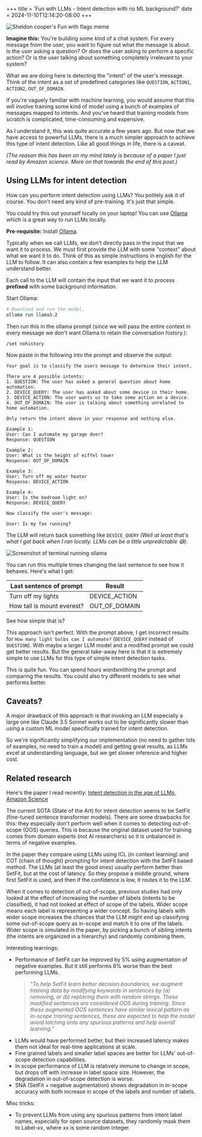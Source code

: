 +++
title = 'Fun with LLMs - Intent detection with no ML background?'
date = 2024-11-10T12:14:20-08:00
+++

![Sheldon cooper's Fun with flags meme](fun_with_llms.png)

**Imagine this:** You're building some kind of a chat system. For every message from the user, you want to figure out what the message is about. Is the user asking a question? Or does the user asking to perform a specific action? Or is the user talking about something completely irrelevant to your system?

What we are doing here is detecting the "intent" of the user's message. Think of the intent as a set of predefined categories like `QUESTION`, `ACTION1`, `ACTION2`, `OUT_OF_DOMAIN`.

If you're vaguely familiar with machine learning, you would assume that this will involve training some kind of model using a bunch of examples of messages mapped to intents. And you've heard that training models from scratch is complicated, time-consuming and expensive.

As I understand it, this was quite accurate a few years ago. But now that we have access to powerful LLMs, there is a much simpler approach to achieve this type of intent detection. Like all good things in life, there is a caveat.

*(The reason this has been on my mind lately is because of a paper I just read by Amazon science. More on that towards the end of this post.)*

## Using LLMs for intent detection

How can you perform intent detection using LLMs? You politely ask it of course. You don't need any kind of pre-training. It's just that simple.

You could try this out yourself locally on your laptop! You can use [Ollama](https://ollama.com/) which is a great way to run LLMs locally.

**Pre-requisite:** Install [Ollama](https://ollama.com/).

Typically when we call LLMs, we don't directly pass in the input that we want it to process. We must first provide the LLM with some "context" about what we want it to do. Think of this as simple instructions in english for the LLM to follow. It can also contain a few examples to help the LLM understand better.

Each call to the LLM will contain the input that we want it to process **prefixed** with some background information.

Start Ollama:
```sh
# Download and run the model.
ollama run llama3.2
```

Then run this in the ollama prompt (since we will pass the entire context in every message we don't want Ollama to retain the conversation history.):
```
/set nohistory
```

Now paste in the following into the prompt and observe the output:

```
Your goal is to classify the users message to determine their intent.

There are 4 possible intents:
1. QUESTION: The user has asked a general question about home automation.
2. DEVICE_QUERY: The user has asked about some device in their home.
3. DEVICE_ACTION: The user wants us to take some action on a device.
4. OUT_OF_DOMAIN: The user is talking about something unrelated to home automation.

Only return the intent above in your response and nothing else.

Example 1:
User: Can I automate my garage door?
Response: QUESTION

Example 2:
User: What is the height of eiffel tower
Response: OUT_OF_DOMAIN

Example 3:
User: Turn off my water heater
Response: DEVICE_ACTION

Example 4:
User: Is the bedroom light on?
Response: DEVICE_QUERY

Now classify the user's message:

User: Is my fan running?
```

The LLM will return back something like `DEVICE_QUERY` *(Well at least that's what I got back when I ran locally. LLMs can be a little unpredictable 😅)*.

![Screenshot of terminal running ollama](llama_intent_detection.png)

You can run this multiple times changing the last sentence to see how it behaves. Here's what I get:

| Last sentence of prompt    | Result        |
| -------------------------- | ------------- |
| Turn off my lights         | DEVICE_ACTION |
| How tall is mount everest? | OUT_OF_DOMAIN |


See how simple that is?

This approach isn't perfect. With the prompt above, I get incorrect results for `How many light bulbs can I automate?` (`DEVICE_QUERY` instead of `QUESTION`). With maybe a larger LLM model and a modified prompt we could get better results. But the general take-away here is that it is extremely simple to use LLMs for this type of simple intent detection tasks.

This is quite fun. You can spend hours wordsmithing the prompt and comparing the results. You could also try different models to see what performs better.

## Caveats?

A major drawback of this approach is that invoking an LLM especially a large one like Claude 3.5 Sonnet works out to be significantly slower than using a custom ML model specifically trained for intent detection.

So we're significantly simplifying our implementation (no need to gather lots of examples, no need to train a model) and getting great results, as LLMs excel at understanding language, but we get slower inference and higher cost.

## Related research

Here's the paper I read recently: [Intent detection in the age of LLMs, Amazon Science](https://www.amazon.science/publications/intent-detection-in-the-age-of-llms)

The current SOTA (State of the Art) for intent detection seems to be SetFit (fine-tuned sentence transformer models). There are some drawbacks for this: they especially don't perform well when it comes to detecting out-of-scope (OOS) queries. This is because the original dataset used for training comes from domain experts (not AI researchers) so it is unbalanced in terms of negative examples.

In the paper they compare using LLMs using ICL (in context learning) and COT (chain of thought) prompting for intent detection with the SetFit based method. The LLMs (at least the good ones) usually perform better than SetFit, but at the cost of latency. So they propose a middle ground, where first SetFit is used, and then if the confidence is low, it routes it to the LLM.

When it comes to detection of out-of-scope, previous studies had only looked at the effect of increasing the number of labels (intents to be classified), it had not looked at effect of scope of the labels. Wider scope means each label is representing a wider concept. So having labels with wider scope increases the chances that the LLM might end up classifying some out-of-scope query as in-scope and match it to one of the labels. Wider scope is simulated in the paper, by picking a bunch of sibling intents (the intents are organized in a hierarchy) and randomly combining them.

Interesting learnings:
- Performance of SetFit can be improved by 5% using augmentation of negative examples. But it still performs 8% worse than the best performing LLMs.
  > *"To help SetFit learn better decision boundaries, we augment training data by modifying keywords in sentences by (a) removing, or (b) replacing them with random strings. These modified sentences are considered OOS during training. Since these augmented OOS sentences have similar lexical pattern as in-scope training sentences, these are expected to help the model avoid latching onto any spurious patterns and help overall learning."*
- LLMs would have performed better, but their increased latency makes them not ideal for real-time applications at scale.
- Fine grained labels and smaller label spaces are better for LLMs' out-of-scope detection capabilities.
- In scope performance of LLM is relatively immune to change in scope, but drops off with increase in label space size. However, the degradation in out-of-scope detection is worse.
- SNA (SetFit + negative augmentation) shows degradation in in-scope accuracy with both increase in scope of the labels and number of labels.

Misc tricks:
- To prevent LLMs from using any spurious patterns from intent label names, especially for open source datasets, they randomly mask them to Label-xx, where xx is some random integer.